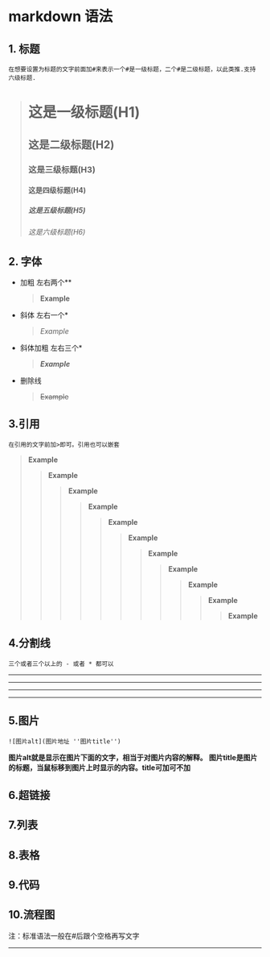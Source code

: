 # markdown 语法
## 1. 标题
    在想要设置为标题的文字前面加#来表示一个#是一级标题，二个#是二级标题，以此类推.支持六级标题.
> # 这是一级标题(H1)
> ## 这是二级标题(H2)
> ### 这是三级标题(H3)
> #### 这是四级标题(H4)
> ##### 这是五级标题(H5)
> ###### 这是六级标题(H6)

## 2. 字体
+ 加粗 左右两个**
    > **Example**
+ 斜体 左右一个*
    > *Example*
+ 斜体加粗 左右三个*
    > ***Example***
+ 删除线
    > ~~Example~~

## 3.引用
    在引用的文字前加>即可。引用也可以嵌套
> **Example**
>>**Example**
>>>**Example**
>>>>**Example**
>>>>>**Example**
>>>>>>**Example**
>>>>>>>**Example**
>>>>>>>>**Example**
>>>>>>>>>**Example**
>>>>>>>>>>**Example**
>>>>>>>>>>>**Example**
## 4.分割线
    三个或者三个以上的 - 或者 * 都可以

---
----
***
*****

## 5.图片
    ![图片alt](图片地址 ''图片title'')

**图片alt就是显示在图片下面的文字，相当于对图片内容的解释。**
**图片title是图片的标题，当鼠标移到图片上时显示的内容。title可加可不加**
## 6.超链接
## 7.列表
## 8.表格
## 9.代码
## 10.流程图



注：标准语法一般在#后跟个空格再写文字
***